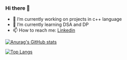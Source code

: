### Hi there 👋

- 🔭 I’m currently working on projects in c++ language
- 🌱 I’m currently learning DSA and DP
- 📫 How to reach me: [Linkedin](https://www.linkedin.com/in/hemant-jhalani/)

[![Anurag's GitHub stats](https://github-readme-stats.vercel.app/api?username=Hemant-J)](https://github.com/anuraghazra/github-readme-stats)

[![Top Langs](https://github-readme-stats.vercel.app/api/top-langs/?username=Hemant-J)](https://github.com/anuraghazra/github-readme-stats)
